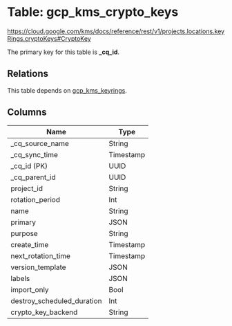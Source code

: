 # Table: gcp_kms_crypto_keys

https://cloud.google.com/kms/docs/reference/rest/v1/projects.locations.keyRings.cryptoKeys#CryptoKey

The primary key for this table is **_cq_id**.

## Relations
This table depends on [gcp_kms_keyrings](gcp_kms_keyrings.md).


## Columns
| Name          | Type          |
| ------------- | ------------- |
|_cq_source_name|String|
|_cq_sync_time|Timestamp|
|_cq_id (PK)|UUID|
|_cq_parent_id|UUID|
|project_id|String|
|rotation_period|Int|
|name|String|
|primary|JSON|
|purpose|String|
|create_time|Timestamp|
|next_rotation_time|Timestamp|
|version_template|JSON|
|labels|JSON|
|import_only|Bool|
|destroy_scheduled_duration|Int|
|crypto_key_backend|String|